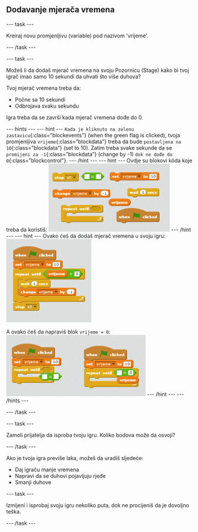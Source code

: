 ## Dodavanje mjerača vremena

--- task ---

Kreiraj novu promjenljivu (variable) pod nazivom 'vrijeme'.

--- /task ---

--- task ---

Možeš li da dodaš mjerač vremena na svoju Pozornicu (Stage) kako bi tvoj igrač imao samo 10 sekundi da uhvati što više duhova?

Tvoj mjerač vremena treba da:

+ Počne sa 10 sekundi
+ Odbrojava svaku sekundu

Igra treba da se završi kada mjerač vremena dođe do 0.

--- hints --- --- hint --- `Kada je kliknuto na zelenu zastavicu`{:class=”blockevents”} (when the green flag is clicked), tvoja promjenljiva `vrijeme`{:class=”blockdata”} treba da bude `postavljena na 10`{:class=”blockdata”} (set to 10). Zatim treba svake sekunde da se `promijeni za -1`{:class=”blockdata”} (change by -1) `dok ne dođe do 0`{:class=”blockcontrol"}. --- /hint --- --- hint --- Ovdje su blokovi kôda koje treba da koristiš: ![screenshot](images/ghost-timer-blocks.png) --- /hint --- --- hint --- Ovako ćeš da dodaš mjerač vremena u svoju igru: ![screenshot](images/ghost-timer-code.png)

A ovako ćeš da napraviš blok `vrijeme = 0`: ![screenshot](images/ghost-timer-help.png) --- /hint --- --- /hints ---

--- /task ---

--- task ---

Zamoli prijatelja da isproba tvoju igru. Koliko bodova može da osvoji?

--- /task ---

Ako je tvoja igra previše laka, možeš da uradiš sljedeće:

+ Daj igraču manje vremena
+ Napravi da se duhovi pojavljuju rjeđe
+ Smanji duhove

--- task ---

Izmijeni i isprobaj svoju igru nekoliko puta, dok ne procijeniš da je dovoljno teška.

--- /task ---